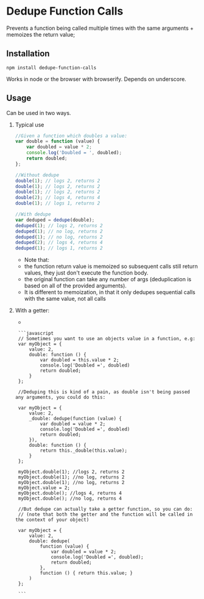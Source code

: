 # Dedupe Function Calls

Prevents a function being called multiple times with the same arguments + memoizes the return value;

## Installation

```
npm install dedupe-function-calls
```

Works in node or the browser with browserify. Depends on underscore.

## Usage

Can be used in two ways.

1. Typical use

    ```javascript
    //Given a function which doubles a value:
    var double = function (value) {
        var doubled = value * 2;
        console.log('Doubled = ', doubled);
        return doubled;
    };

    //Without dedupe
    double(1); // logs 2, returns 2 
    double(1); // logs 2, returns 2
    double(1); // logs 2, returns 2
    double(2); // logs 4, returns 4
    double(1); // logs 1, returns 2

    //With dedupe
    var deduped = dedupe(double);
    deduped(1); // logs 2, returns 2 
    deduped(1); // no log, returns 2
    deduped(1); // no log, returns 2
    deduped(2); // logs 4, returns 4
    deduped(1); // logs 1, returns 2
    ```
    
    * Note that:
    * the function return value is memoized so subsequent calls still return values, they just don't execute the function body.
    * the original function can take any number of args (deduplication is based on all of the provided arguments).
    * It is different to memoization, in that it only dedupes sequential calls with the same value, not all calls


2. With a getter:

    * 

        ```javascript
        // Sometimes you want to use an objects value in a function, e.g:
        var myObject = {
            value: 2,
            double: function () {
                var doubled = this.value * 2;
                console.log('Doubled =', doubled)
                return doubled;
            }
        };

        //Deduping this is kind of a pain, as double isn't being passed any arguments, you could do this: 

        var myObject = {
            value: 2,
            _double: dedupe(function (value) {
                var doubled = value * 2;
                console.log('Doubled =', doubled)
                return doubled;
            }),
            double: function () {
                return this._double(this.value);
            }
        };

        myObject.double(1); //logs 2, returns 2
        myObject.double(1); //no log, returns 2
        myObject.double(1); //no log, returns 2
        myObject.value = 2;
        myObject.double(); //logs 4, returns 4
        myObject.double(); //no log, returns 4

        //But dedupe can actually take a getter function, so you can do:
        // (note that both the getter and the function will be called in the context of your object)

        var myObject = {
            value: 2,
            double: dedupe(
                function (value) {
                    var doubled = value * 2;
                    console.log('Doubled =', doubled);
                    return doubled;
                },
                function () { return this.value; }
            )
        };

        ```
